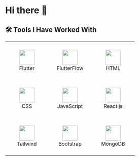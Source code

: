 # Hi there 👋
## 🛠️ Tools I Have Worked With

<div align="center">

<table style="border-collapse: collapse;">
  <tr>
    <td align="center" width="120" height="120">
      <img src="https://cdn.jsdelivr.net/gh/devicons/devicon/icons/flutter/flutter-original.svg" width="48" height="48"/><br/>Flutter
    </td>
    <td align="center" width="120" height="120">
      <img src="https://play-lh.googleusercontent.com/VkH3FwH8z2PbEcd-j3sOkv_K3D2axqpO6cWjL14_FAHp3kkR1CDWrJusMURKVGwaMw" width="48" height="48"/><br/>FlutterFlow
    </td>
    <td align="center" width="120" height="120">
      <img src="https://cdn.jsdelivr.net/gh/devicons/devicon/icons/html5/html5-original.svg" width="48" height="48"/><br/>HTML
    </td>
  </tr>
  <tr>
    <td align="center" width="120" height="120">
      <img src="https://cdn.jsdelivr.net/gh/devicons/devicon/icons/css3/css3-original.svg" width="48" height="48"/><br/>CSS
    </td>
    <td align="center" width="120" height="120">
      <img src="https://cdn.jsdelivr.net/gh/devicons/devicon/icons/javascript/javascript-original.svg" width="48" height="48"/><br/>JavaScript
    </td>
    <td align="center" width="120" height="120">
      <img src="https://cdn.jsdelivr.net/gh/devicons/devicon/icons/react/react-original.svg" width="48" height="48"/><br/>React.js
    </td>
  </tr>
  <tr>
    <td align="center" width="120" height="120">
      <img src="https://cdn.jsdelivr.net/gh/devicons/devicon/icons/tailwindcss/tailwindcss-plain.svg" width="48" height="48"/><br/>Tailwind
    </td>
    <td align="center" width="120" height="120">
      <img src="https://cdn.jsdelivr.net/gh/devicons/devicon/icons/bootstrap/bootstrap-original.svg" width="48" height="48"/><br/>Bootstrap
    </td>
    <td align="center" width="120" height="120">
      <img src="https://cdn.jsdelivr.net/gh/devicons/devicon/icons/mongodb/mongodb-original.svg" width="48" height="48"/><br/>MongoDB
    </td>
  </tr>
</table>

</div>
